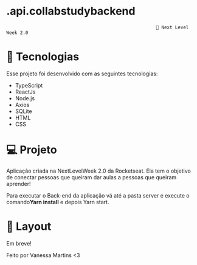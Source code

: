 # .api.collabstudybackend

                                                           🚀 Next Level Week 2.0 



<h1>🚀 Tecnologias </h1>
Esse projeto foi desenvolvido com as seguintes tecnologias:

<p>
  
<ul>
<li> TypeScript </li>
<li> ReactJs</li>
<li>Node.js</li>
<li>Axios</li>
<li>SQLite</li>
<li>HTML</li>
<li>CSS</li> 

</ul>



<h1>💻 Projeto </h1>
Aplicação criada na NextLevelWeek 2.0 da Rocketseat.  Ela tem o objetivo de conectar pessoas que queiram dar aulas a pessoas que queiram aprender! 

Para executar o Back-end da aplicação vá até a pasta server e execute o comando<b>Yarn install</b> e depois Yarn start.

<h1>🔖 Layout</h1>

Em breve!



Feito por Vanessa Martins <3
